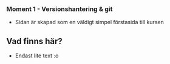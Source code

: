 ### Moment 1 - Versionshantering & git
- Sidan är skapad som en väldigt simpel förstasida till kursen
## Vad finns här?
- Endast lite text :o